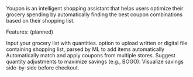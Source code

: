 Youpon is an intelligent shopping assistant that helps users optimize their grocery spending by automatically finding the best coupon combinations based on their shopping list.

Features: (planned)

Input your grocery list with quantities.
option to upload written or digital file containing shopping list, parsed by ML to add items automatically
Automatically match and apply coupons from multiple stores.
Suggest quantity adjustments to maximize savings (e.g., BOGO).
Visualize savings side-by-side before checkout.
